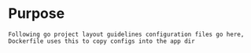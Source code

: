 # Purpose

    Following go project layout guidelines configuration files go here, Dockerfile uses this to copy configs into the app dir